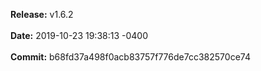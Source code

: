 **Release:** 
v1.6.2
<br><br>**Date:** 
2019-10-23 19:38:13 -0400
<br><br>**Commit:** 
b68fd37a498f0acb83757f776de7cc382570ce74
